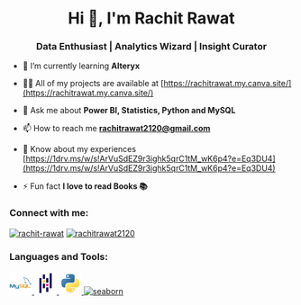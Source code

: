
<h1 align="center">Hi 👋, I'm Rachit Rawat</h1>
<h3 align="center">Data Enthusiast | Analytics Wizard | Insight Curator</h3>


- 🌱 I’m currently learning **Alteryx**

- 👨‍💻 All of my projects are available at [https://rachitrawat.my.canva.site/](https://rachitrawat.my.canva.site/)

- 💬 Ask me about **Power BI, Statistics, Python and MySQL**

- 📫 How to reach me **rachitrawat2120@gmail.com**

- 📄 Know about my experiences [https://1drv.ms/w/s!ArVuSdEZ9r3ighk5qrC1tM_wK6p4?e=Eq3DU4](https://1drv.ms/w/s!ArVuSdEZ9r3ighk5qrC1tM_wK6p4?e=Eq3DU4)

- ⚡ Fun fact **I love to read Books 📚**

<h3 align="left">Connect with me:</h3>
<p align="left">
<a href="https://linkedin.com/in/rachit-rawat" target="blank"><img align="center" src="https://raw.githubusercontent.com/rahuldkjain/github-profile-readme-generator/master/src/images/icons/Social/linked-in-alt.svg" alt="rachit-rawat" height="30" width="40" /></a>
<a href="https://www.hackerrank.com/rachitrawat2120" target="blank"><img align="center" src="https://raw.githubusercontent.com/rahuldkjain/github-profile-readme-generator/master/src/images/icons/Social/hackerrank.svg" alt="rachitrawat2120" height="30" width="40" /></a>
</p>

<h3 align="left">Languages and Tools:</h3>
<p align="left"> <a href="https://www.mysql.com/" target="_blank" rel="noreferrer"> <img src="https://raw.githubusercontent.com/devicons/devicon/master/icons/mysql/mysql-original-wordmark.svg" alt="mysql" width="40" height="40"/> </a> <a href="https://pandas.pydata.org/" target="_blank" rel="noreferrer"> <img src="https://raw.githubusercontent.com/devicons/devicon/2ae2a900d2f041da66e950e4d48052658d850630/icons/pandas/pandas-original.svg" alt="pandas" width="40" height="40"/> </a> <a href="https://www.python.org" target="_blank" rel="noreferrer"> <img src="https://raw.githubusercontent.com/devicons/devicon/master/icons/python/python-original.svg" alt="python" width="40" height="40"/> </a> <a href="https://seaborn.pydata.org/" target="_blank" rel="noreferrer"> <img src="https://seaborn.pydata.org/_images/logo-mark-lightbg.svg" alt="seaborn" width="40" height="40"/> </a> </p>
